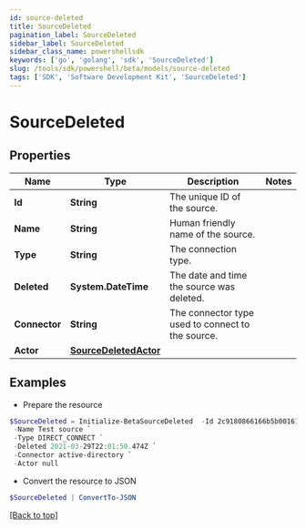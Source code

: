 ```yaml
---
id: source-deleted
title: SourceDeleted
pagination_label: SourceDeleted
sidebar_label: SourceDeleted
sidebar_class_name: powershellsdk
keywords: ['go', 'golang', 'sdk', 'SourceDeleted'] 
slug: /tools/sdk/powershell/beta/models/source-deleted
tags: ['SDK', 'Software Development Kit', 'SourceDeleted']
---
```



# SourceDeleted

## Properties

Name | Type | Description | Notes
------------ | ------------- | ------------- | -------------
**Id** |  **String** | The unique ID of the source. | 
**Name** |  **String** | Human friendly name of the source. | 
**Type** |  **String** | The connection type. | 
**Deleted** |  **System.DateTime** | The date and time the source was deleted. | 
**Connector** |  **String** | The connector type used to connect to the source. | 
**Actor** |  [**SourceDeletedActor**](source-deleted-actor) |  | 

## Examples

- Prepare the resource
```powershell
$SourceDeleted = Initialize-BetaSourceDeleted  -Id 2c9180866166b5b0016167c32ef31a66 `
 -Name Test source `
 -Type DIRECT_CONNECT `
 -Deleted 2021-03-29T22:01:50.474Z `
 -Connector active-directory `
 -Actor null
```

- Convert the resource to JSON
```powershell
$SourceDeleted | ConvertTo-JSON
```


[[Back to top]](#) 

